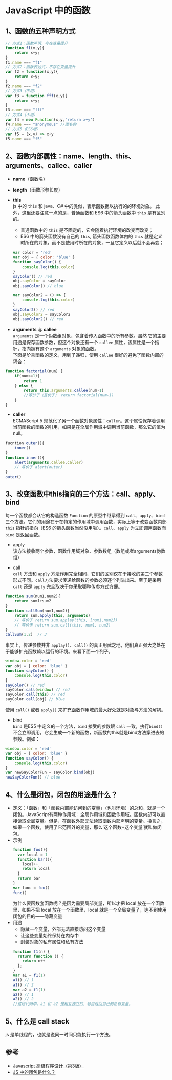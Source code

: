 # JavaScript 中的函数

## 1、函数的五种声明方式
```javascript
// 方式1：函数声明，存在变量提升
function f1(x,y){
    return x+y;
}
f1.name === "f1"
// 方式2：函数表达式，不存在变量提升
var f2 = function(x,y){
    return x+y;
}
f2.name === "f2"
// 方式3（不用）
var f3 = function fff(x,y){
    return x+y;
}
f3.name === "fff"
// 方式4（不用）
var f4 = new Function(x,y,'return x+y')
f4.name === "anonymous" //匿名的
// 方式5（ES6增）
var f5 = (x,y) => x+y
f5.name === "f5"
```

## 2、函数内部属性：name、length、this、arguments、callee、caller
- **name**（函数名）
- **length**（函数形参长度）
- **this**   
js 中的 `this` 和 java、C# 中的类似，表示函数据以执行的的环境对象。 
此外，这里还要注意一点的是，普通函数和 ES6 中的箭头函数中 `this` 是有区别的。
    - 普通函数中的 `this` 是不固定的，它会随着执行环境的改变而改变；
    - ES6 中的箭头函数没有自己的 `this`, 箭头函数函数体内的 `this` 就是定义时所在的对象，而不是使用时所在的对象，一旦它定义以后就不会再变；
    ```javascript
    var color = 'red'
    var obj = { color: 'blue' }
    function sayColor() {
        console.log(this.color)
    }
    sayColor() // red
    obj.sayColor = sayColor
    obj.sayColor() // blue

    var sayColor2 = () => {
        console.log(this.color)
    }
    sayColor2() // red
    obj.sayColor2 = sayColor2
    obj.sayColor2() // red
    ```

- **arguments** 与 **callee**    
`arguments` 是一个伪数组对象，包含着传入函数中的所有参数。虽然 它的主要用途是保存函数参数，但这个对象还有一个 `callee` 属性，该属性是一个指针，指向拥有这个 `arguments` 对象的函数。    
下面是阶乘函数的定义，用到了递归，使用 `callee` 很好的避免了函数内部的耦合：
```javascript
function factorial(num) {
    if(num<=1){
        return 1
    } else {
        return this.arguments.callee(num-1)
        //等价于（且优于） return factorial(num-1)
    }
}
```

- **caller**    
ECMAScript 5 规范化了另一个函数对象属性：`caller`。这个属性保存着调用当前函数的函数的引用，如果是在全局作用域中调用当前函数，那么它的值为 null。
```javascript
fucntion outer(){
    inner()
}
function inner(){
    alert(arguments.callee.caller)
    // 等价于 alert(outer)
}
outer()
```

## 3、改变函数中this指向的三个方法：call、apply、bind
每一个函数都会从它的构造函数 `Function` 的原型中继承得到 `call`、`apply`、`bind` 三个方法。它们的用途在于在特定的作用域中调用函数，实际上等于改变函数内部 `this` 指针的指向（ES6 的箭头函数当然没用啦）。`call`、`apply` 为立即调用函数而 `bind` 是返回函数。

- apply    
该方法接收两个参数，函数作用域对象、参数数组（数组或者arguments伪数组）

- call  
`call` 方法和 `apply` 方法作用完全相同，它们的区别仅在于接收的第二个参数形式不同。`call`方法要求传递给函数的参数必须逐个列举出来。至于是采用 `call` 还是 `apply` 完全取决于你采取哪种传参方式方便。
```javascript
function sum(num1,num2){
    return sum1+sum2
}
function callSum(num1,num2){
    return sum.apply(this, arguments)
    // 等价于 return sum.applay(this, [num1,num2])
    // 等价于 return sum.call(this, num1, num2)
}
callSum(1,2)  // 3
```
事实上，传递参数并非 `applay()`、`call()` 的真正用武之地，他们真正强大之处在于能够扩充函数赖以运行的环境。来看下面一个列子。
```javascript
window.color = 'red'
var obj = { color: 'blue' }
function sayColor() {
    console.log(this.color)
}
sayColor() // red
sayColor.call(window) // red
sayColor.call(this) // red
sayColor.call(obj) // blue
```
使用 `call()` 或者 `apply()` 来扩充函数作用域的最大好处就是对象与方法的解耦。

- bind  
`bind` 是ES5 中定义的一个方法，`bind` 接受的参数跟 `call` 一致，执行`bind()`不会立即调用，它会生成一个新的函数，新函数的this就是bind方法穿进去的参数。例如：
```javascript
window.color = 'red'
var obj = { color: 'blue' }
function sayColor() {
    console.log(this.color)
}
var newSayColorFun = sayColor.bind(obj)
newSayColorFun() // blue
```

## 4、什么是闭包，闭包的用途是什么？
- 定义：「函数」和「函数内部能访问到的变量」（也叫环境）的总和，就是一个闭包。JavaScript有两种作用域：全局作用域和函数作用域。函数内部可以直接读取全局变量。但是，在函数外部无法读取函数内部声明的变量。换言之，如果一个函数，使用了它范围外的变量，那么‘这个函数+这个变量’就叫做闭包。
- 示例    
    ```javascript
    function foo(){
      var local = 1
      function bar(){
        local++
        return local
      }
      return bar
    }
    var func = foo()
    func()
    ```
    为什么要函数套函数呢？是因为需要局部变量，所以才把 local 放在一个函数里，如果不把 local 放在一个函数里，local 就是一个全局变量了，达不到使用闭包的目的——隐藏变量
- 用途
    - 隐藏一个变量，外部无法直接访问这个变量
    - 让这些变量始终保持在内存中
    - 封装对象的私有属性和私有方法
    ```javascript
    function f1(n) {
      return function () {
        return n++
      };
    }
    var a1 = f1(1)
    a1() // 1
    a1() // 2
    var a2 = f1(1)
    a2() // 1
    a2() // 2
    //这段代码中，a1 和 a2 是相互独立的，各自返回自己的私有变量。
    ```

## 5、什么是 call stack
js 是单线程的，也就是说同一时间只能执行一个方法。


## 参考
- [Javascript 高级程序设计（第3版）](javascript:void(0))
- [JS 中的闭包是什么？](https://segmentfault.com/a/1190000012785212)



